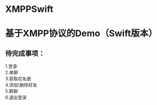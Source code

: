 # XMPPSwift
基于XMPP协议的Demo（Swift版本）
=====================
待完成事项：
-------------------------------------------
1.登录    
2.单聊  
3.获取花名册  
4.添加\删除好友  
5.群聊  
6.退出登录  
